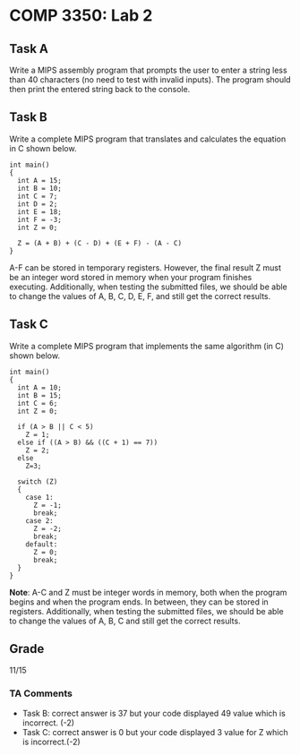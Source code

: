 # COMP 3350: Lab 2

## Task A
Write a MIPS assembly program that prompts the user to enter a string less than 40 characters (no need to test with invalid inputs). The program should then print the entered string back to the console.

## Task B
Write a complete MIPS program that translates and calculates the equation in C shown below.

```
int main()
{
  int A = 15;
  int B = 10;
  int C = 7;
  int D = 2;
  int E = 18;
  int F = -3;
  int Z = 0;

  Z = (A + B) + (C - D) + (E + F) - (A - C)
}
```
A-F can be stored in temporary registers. However, the final result Z must be an integer word stored in memory when your program finishes executing. Additionally, when testing the submitted files, we should be able to change the values of A, B, C, D, E, F, and still get the correct results.

## Task C
Write a complete MIPS program that implements the same algorithm (in C) shown below.

```
int main()
{
  int A = 10;
  int B = 15;
  int C = 6;
  int Z = 0;

  if (A > B || C < 5)
    Z = 1;
  else if ((A > B) && ((C + 1) == 7))
    Z = 2;
  else
    Z=3;

  switch (Z)
  {
    case 1:
      Z = -1;
      break;
    case 2:
      Z = -2;
      break;
    default:
      Z = 0;
      break;
  }
}
```

**Note**: A-C and Z must be integer words in memory, both when the program begins and
when the program ends. In between, they can be stored in registers. Additionally, when
testing the submitted files, we should be able to change the values of A, B, C and still get
the correct results.

## Grade
11/15

### TA Comments
+ Task B: correct answer is 37 but your code displayed 49 value which is incorrect. (-2)
+ Task C: correct answer is 0 but your code displayed 3 value for Z which is incorrect.(-2)

